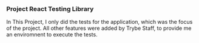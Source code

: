 ### Project React Testing Library

In This Project, I only did the tests for the application, which was the focus of the project. All other features were added by Trybe Staff, to provide me an enviromnent to execute the tests.
